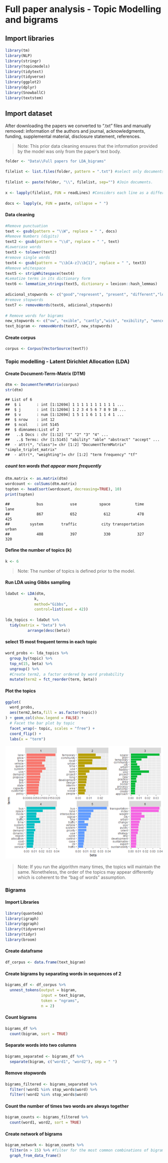 Full paper analysis - Topic Modelling and bigrams
================

## Import libraries

``` r
library(tm)
library(NLP)
library(stringr)
library(topicmodels)
library(tidytext)
library(tidyverse)
library(ggplot2)
library(dplyr)
library(SnowballC)
library(textstem)
```

## Import dataset

After downloading the papers we converted to “.txt” files and manually
removed: information of the authors and journal, acknowledgments,
funding, supplemental material, disclosure statement, references.

> Note: This prior data cleaning ensures that the information provided
> by the model was only from the paper’s text body.

``` r
folder <- "Data\\Full papers for LDA_bigrams"

filelist <- list.files(folder, pattern = ".txt") #select only documents ".txt"

filelist <- paste(folder, "\\", filelist, sep="") #Join documents.  

x <- lapply(filelist, FUN = readLines) #Considers each line as a different element (document). 

docs <- lapply(x, FUN = paste, collapse = " ")
```

#### Data cleaning

``` r
#Remove punctuation
text <- gsub(pattern = "\\W", replace = " ", docs)
#Remove Numbers (digits)
text2 <- gsub(pattern = "\\d", replace = " ", text)
#Lowercase words
text3 <- tolower(text2)
#remove single words 
text4 <- gsub(pattern = "\\b[A-z]\\b{1}", replace = " ", text3) 
#Remove whitespace
text5 <- stripWhitespace(text4)
#Lematize terms in its dictionary form
text6 <- lemmatize_strings(text5, dictionary = lexicon::hash_lemmas)

adicional_stopwords <- c("good","represent", "present", "different","london", "may","datum","taipei", "numb", "much", "one", "two", "can", "fig", "will", "arm", "along", "xpj", "figure", "thus","aviv", "tel", "dsc","dscs","traf","also","study", stopwords("en"))
#remove stopwords
text7 <- removeWords(text6, adicional_stopwords)

# Remove words for bigrams
new_stopwords <- c("ow", "exible", "cantly","wick", "exibility", "uence", "uences", "ned")
text_bigram <- removeWords(text7, new_stopwords)
```

#### Create corpus

``` r
corpus <- Corpus(VectorSource(text7))
```

### Topic modelling - Latent Dirichlet Allocation (LDA)

#### Create Document-Term-Matrix (DTM)

``` r
dtm <- DocumentTermMatrix(corpus) 
str(dtm)
```

    ## List of 6
    ##  $ i       : int [1:12694] 1 1 1 1 1 1 1 1 1 1 ...
    ##  $ j       : int [1:12694] 1 2 3 4 5 6 7 8 9 10 ...
    ##  $ v       : num [1:12694] 1 5 1 1 6 1 1 1 4 1 ...
    ##  $ nrow    : int 12
    ##  $ ncol    : int 5145
    ##  $ dimnames:List of 2
    ##   ..$ Docs : chr [1:12] "1" "2" "3" "4" ...
    ##   ..$ Terms: chr [1:5145] "ability" "able" "abstract" "accept" ...
    ##  - attr(*, "class")= chr [1:2] "DocumentTermMatrix" "simple_triplet_matrix"
    ##  - attr(*, "weighting")= chr [1:2] "term frequency" "tf"

##### count ten words that appear more frequently

``` r
dtm.matrix <- as.matrix(dtm)
wordcount <- colSums(dtm.matrix)
topten <- head(sort(wordcount, decreasing=TRUE), 10)
print(topten)
```

    ##            bus            use          space           time           lane 
    ##            867            652            612            478            425 
    ##         system        traffic           city transportation          urban 
    ##            408            397            330            327            320

#### Define the number of topics (k)

``` r
k <- 6
```

> Note: The number of topics is defined prior to the model.

#### Run LDA using Gibbs sampling

``` r
ldaOut <- LDA(dtm,
             k, 
             method="Gibbs", 
             control=list(seed = 42)) 

lda_topics <- ldaOut %>%
  tidy(matrix = "beta") %>%
          arrange(desc(beta))
```

#### select 15 most frequent terms in each topic

``` r
word_probs <- lda_topics %>%
  group_by(topic) %>%
  top_n(15, beta) %>%
  ungroup() %>%
  #Create term2, a factor ordered by word probability
  mutate(term2 = fct_reorder(term, beta))
```

#### Plot the topics

``` r
ggplot(
  word_probs,
  aes(term2,beta,fill = as.factor(topic))
) + geom_col(show.legend = FALSE) +
  # Facet the bar plot by topic
  facet_wrap(~ topic, scales = "free") +
  coord_flip() +
  labs(x = "term")
```

![](LDA_Bigrams_Full_Papers_files/figure-gfm/unnamed-chunk-10-1.png)<!-- -->

> Note: If you run the algorithm many times, the topics will maintain
> the same. Nonetheless, the order of the topics may appear differently
> which is coherent to the “bag of words” assumption.

### Bigrams

#### Import Libraries

``` r
library(quanteda)
library(igraph)
library(ggraph)
library(tidyverse)
library(tidyr)
library(broom)
```

#### Create dataframe

``` r
df_corpus <- data.frame(text_bigram)
```

#### Create bigrams by separating words in sequences of 2

``` r
bigrams_df <- df_corpus %>%
  unnest_tokens(output = bigram,
                input = text_bigram,
                token = "ngrams",
                n = 2)
```

#### Count bigrams

``` r
bigrams_df %>%
  count(bigram, sort = TRUE)
```

#### Separate words into two columns

``` r
bigrams_separated <- bigrams_df %>%
  separate(bigram, c("word1", "word2"), sep = " ")
```

#### Remove stopwords

``` r
bigrams_filtered <- bigrams_separated %>%
  filter(!word1 %in% stop_words$word) %>%
  filter(!word2 %in% stop_words$word)
```

#### Count the number of times two words are always together

``` r
bigram_counts <- bigrams_filtered %>%
  count(word1, word2, sort = TRUE)
```

#### Create network of bigrams

``` r
bigram_network <- bigram_counts %>%
  filter(n > 15) %>% #filter for the most common combinations of bigrams that appear at least 15 times.
  graph_from_data_frame()
```
